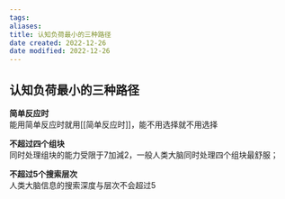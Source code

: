 ```yaml
---
tags: 
aliases: 
title: 认知负荷最小的三种路径
date created: 2022-12-26
date modified: 2022-12-26
---
```


## 认知负荷最小的三种路径

**简单反应时**  
能用简单反应时就用[[简单反应时]]，能不用选择就不用选择

**不超过四个组块**  
同时处理组块的能力受限于7加減2，一般人类大脑同时处理四个组块最舒服；

**不超过5个搜索层次**  
人类大脑信息的搜索深度与层次不会超过5